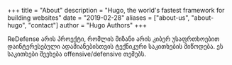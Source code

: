 +++
title = "About"
description = "Hugo, the world's fastest framework for building websites"
date = "2019-02-28"
aliases = ["about-us", "about-hugo", "contact"]
author = "Hugo Authors"
+++



ReDefense არის პროექტი, რომლის მიზანი არის კიბერ უსაფრთხოებით დაინტერესებული ადამიანებისთვის ტექნიკური საკითხების მიწოდება. ეს საკითხები შეეხება offensive/defensive თემებს. 

